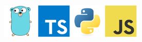 <p allign="center">
  <img src="https://raw.githubusercontent.com/devicons/devicon/master/icons/go/go-original.svg" alt="go" width="100" height="100"/>
  <img src="https://raw.githubusercontent.com/devicons/devicon/master/icons/typescript/typescript-original.svg" alt="typescript" width="100" height="100"/> 
  <img src="https://raw.githubusercontent.com/devicons/devicon/master/icons/python/python-original.svg" alt="python" width="100" height="100"/>
  <img src="https://raw.githubusercontent.com/devicons/devicon/master/icons/javascript/javascript-original.svg" alt="javascript" width="100" height="100"/>
</p>

<!--START_SECTION:waka-->
<!--END_SECTION:waka-->
